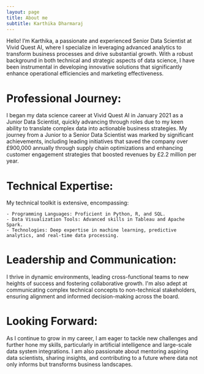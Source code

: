 ```yaml
---
layout: page
title: About me
subtitle: Karthika Dharmaraj
---
```

Hello! I’m Karthika, a passionate and experienced Senior Data Scientist at Vivid Quest AI, where I specialize in leveraging advanced analytics to transform business processes and drive substantial growth. With a robust background in both technical and strategic aspects of data science, I have been instrumental in developing innovative solutions that significantly enhance operational efficiencies and marketing effectiveness.

# Professional Journey:

I began my data science career at Vivid Quest AI in January 2021 as a Junior Data Scientist, quickly advancing through roles due to my keen ability to translate complex data into actionable business strategies. My journey from a Junior to a Senior Data Scientist was marked by significant achievements, including leading initiatives that saved the company over £900,000 annually through supply chain optimizations and enhancing customer engagement strategies that boosted revenues by £2.2 million per year.

# Technical Expertise:

My technical toolkit is extensive, encompassing:

    - Programming Languages: Proficient in Python, R, and SQL.
    - Data Visualization Tools: Advanced skills in Tableau and Apache Spark.
    - Technologies: Deep expertise in machine learning, predictive analytics, and real-time data processing.

# Leadership and Communication:

I thrive in dynamic environments, leading cross-functional teams to new heights of success and fostering collaborative growth. I'm also adept at communicating complex technical concepts to non-technical stakeholders, ensuring alignment and informed decision-making across the board.

# Looking Forward:

As I continue to grow in my career, I am eager to tackle new challenges and further hone my skills, particularly in artificial intelligence and large-scale data system integrations. I am also passionate about mentoring aspiring data scientists, sharing insights, and contributing to a future where data not only informs but transforms business landscapes.






